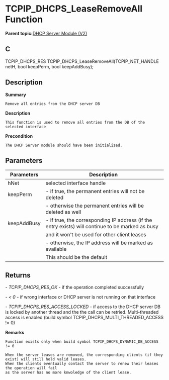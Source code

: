 # TCPIP\_DHCPS\_LeaseRemoveAll Function

**Parent topic:**[DHCP Server Module \(V2\)](GUID-EE292D18-2DE6-478E-AAE1-74C69A31459E.md)

## C

TCPIP\_DHCPS\_RES TCPIP\_DHCPS\_LeaseRemoveAll\(TCPIP\_NET\_HANDLE netH, bool keepPerm, bool keepAddBusy\);

## Description

**Summary**

```
Remove all entries from the DHCP server DB  
```

**Description**

```
This function is used to remove all entries from the DB of the selected interface  
```

**Precondition**

```
The DHCP Server module should have been initialized.  
```

## Parameters

|Parameters|Description|
|----------|-----------|
|hNet|selected interface handle|
|keepPerm|- if true, the permanent entries will not be deleted|
||- otherwise the permanent entries will be deleted as well|
|keepAddBusy|- if true, the corresponding IP address \(if the entry exists\) will continue to be marked as busy|
||and it won't be used for other client leases|
||- otherwise, the IP address will be marked as available|
||This should be the default|

## Returns

*- TCPIP\_DHCPS\_RES\_OK* - if the operation completed successfully

*- < 0* - if wrong interface or DHCP server is not running on that interface

*- TCPIP\_DHCPS\_RES\_ACCESS\_LOCKED* - if access to the DHCP server DB is locked by another thread and the the call can be retried. Multi-threaded access is enabled \(build symbol TCPIP\_DHCPS\_MULTI\_THREADED\_ACCESS != 0\)

**Remarks**

```
Function exists only when build symbol TCPIP_DHCPS_DYNAMIC_DB_ACCESS != 0 

When the server leases are removed, the corresponding clients (if they exist) will still hold valid leases.
When the clients eventually contact the server to renew their leases the operation will fail
as the server has no more knwoledge of the client lease. 
```

